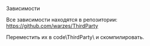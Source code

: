 Зависимости

Все зависимости находятся в репозитории:
https://github.com/warzes/ThirdParty

Переместить их в code\ThirdParty\ и скомпилировать.